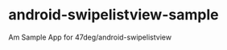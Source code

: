 android-swipelistview-sample
============================

Am Sample App for 47deg/android-swipelistview